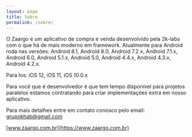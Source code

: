 ```yaml
---
layout: page
title: Sobre
permalink: /sobre/
---
```


O Zaargo é um aplicativo de compra e venda desenvolvido pela 2k-labs com o que há de mais moderno em framework.
Atualmente para Android roda nas versões: Android 8.1, Android 8.0, Android 7.2.x, Android 7.1.x, Android 6.0, Android 5.1.x, Android 5.0, Android 4.4.x, Android 4.3.x, Android 4.2.x.

Para Ios: iOS 12, iOS 11, iOS 10.0.x

Para você que é desenvolvedor é que tem tempo disponível para projetos paralelos estamos contratando para criar implementações extra em nosso aplicativo.

Para mais detalhes entre em contato conosco pelo email: grupokhab@gmail.com

[www.zaargo.com.br](https://www.zaargo.com.br)
